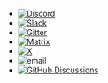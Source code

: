 - [![Discord](https://img.shields.io/badge/chat-on%20Discord-green.svg)](https://discord.x64dbg.com)
- [![Slack](https://img.shields.io/badge/chat-on%20Slack-red.svg)](https://slack.x64dbg.com)
- [![Gitter](https://img.shields.io/badge/chat-on%20Gitter-lightseagreen.svg)](https://gitter.im/x64dbg/x64dbg)
- [![Matrix](https://img.shields.io/badge/chat-on%20Matrix-yellowgreen.svg)](https://riot.im/app/#/room/#x64dbg:matrix.org)
- [![X](https://img.shields.io/badge/X-%40x64dbg-1DA1F2)](https://x.com/x64dbg)
- ![email](https://img.shields.io/badge/e--mail-contact%40x64dbg.com-blueviolet)
- [![GitHub Discussions](https://img.shields.io/github/discussions/x64dbg/x64dbg)](https://github.com/x64dbg/x64dbg/discussions)